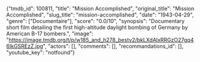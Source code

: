 {"tmdb_id": 100811, "title": "Mission Accomplished", "original_title": "Mission Accomplished", "slug_title": "mission-accomplished", "date": "1943-04-29", "genre": ["Documentaire"], "score": "0.0/10", "synopsis": "Documentary short film detailing the first high-altitude daylight bombing of Germany by American B-17 bombers.", "image": "https://image.tmdb.org/t/p/w185_and_h278_bestv2/bkLXdAlxRRGzO27gq46IkGSREzZ.jpg", "actors": [], "comments": [], "recommandations_id": [], "youtube_key": "notfound"}